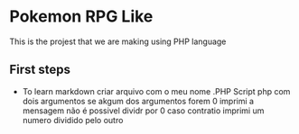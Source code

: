 # Pokemon RPG Like

This is the projest that we are making using PHP language

## First steps

* To learn markdown
criar arquivo com o meu nome .PHP
Script php com dois argumentos
se akgum dos argumentos forem 0 imprimi a mensagem não é possivel dividr por 0
caso contratio imprimi um numero dividido pelo outro
